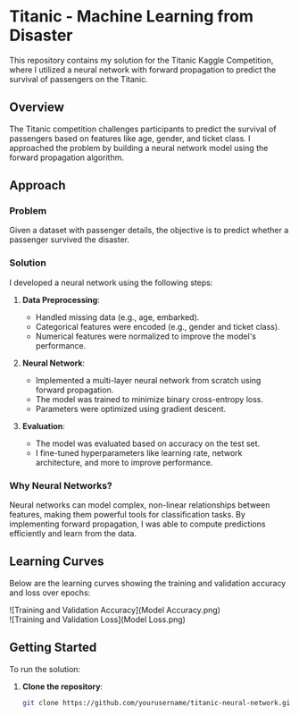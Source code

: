 # Titanic - Machine Learning from Disaster

This repository contains my solution for the Titanic Kaggle Competition, where I utilized a neural network with forward propagation to predict the survival of passengers on the Titanic.

## Overview

The Titanic competition challenges participants to predict the survival of passengers based on features like age, gender, and ticket class. I approached the problem by building a neural network model using the forward propagation algorithm.

## Approach

### Problem

Given a dataset with passenger details, the objective is to predict whether a passenger survived the disaster.

### Solution

I developed a neural network using the following steps:

1. **Data Preprocessing**:
   - Handled missing data (e.g., age, embarked).
   - Categorical features were encoded (e.g., gender and ticket class).
   - Numerical features were normalized to improve the model's performance.

2. **Neural Network**:
   - Implemented a multi-layer neural network from scratch using forward propagation.
   - The model was trained to minimize binary cross-entropy loss.
   - Parameters were optimized using gradient descent.

3. **Evaluation**:
   - The model was evaluated based on accuracy on the test set.
   - I fine-tuned hyperparameters like learning rate, network architecture, and more to improve performance.

### Why Neural Networks?

Neural networks can model complex, non-linear relationships between features, making them powerful tools for classification tasks. By implementing forward propagation, I was able to compute predictions efficiently and learn from the data.

## Learning Curves

Below are the learning curves showing the training and validation accuracy and loss over epochs:

![Training and Validation Accuracy](Model Accuracy.png)  
![Training and Validation Loss](Model Loss.png)

## Getting Started

To run the solution:

1. **Clone the repository**:
   ```bash
   git clone https://github.com/yourusername/titanic-neural-network.git

